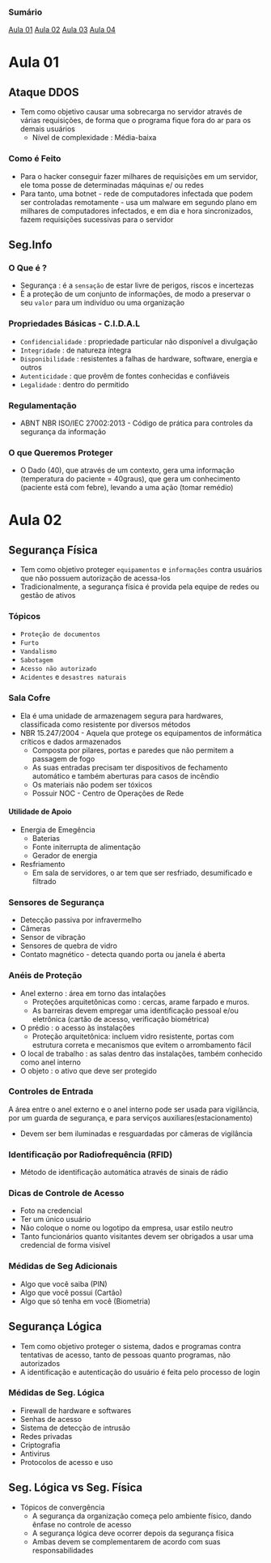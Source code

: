 ### Sumário
[Aula 01](#aula-01)
[Aula 02](#aula-02)
[Aula 03](#aula-03)
[Aula 04](#aula-04)

# Aula 01 
## Ataque DDOS
* Tem como objetivo causar uma sobrecarga no servidor através de várias requisições, de forma que o programa fique fora do ar para os demais usuários 
    * Nível de complexidade : Média-baixa
### Como é Feito
* Para o hacker conseguir fazer milhares de requisições em um servidor, ele toma posse de determinadas máquinas e/ ou redes
* Para tanto, uma botnet - rede de computadores infectada que podem ser controladas remotamente - usa um malware em segundo plano em milhares de computadores infectados, e em dia e hora sincronizados, fazem requisições sucessivas para o servidor
## Seg.Info
### O Que é ?
* Segurança : é a `sensação` de estar livre de perigos, riscos e incertezas
* È a proteção de um conjunto de informações, de modo a preservar o seu `valor` para um indivíduo ou uma organização
### Propriedades Básicas - C.I.D.A.L
* `Confidencialidade` : propriedade particular não disponível a divulgação
* `Integridade` :  de natureza íntegra
* `Disponibilidade` : resistentes a falhas de hardware, software, energia e outros
* `Autenticidade` : que provêm de fontes conhecidas e confiáveis
* `Legalidade` : dentro do permitido
### Regulamentação
* ABNT NBR ISO/IEC 27002:2013 - Código de prática para controles da segurança da informação
### O que Queremos Proteger 
* O Dado (40), que através de um contexto, gera uma informação (temperatura do paciente = 40graus), que gera um conhecimento (paciente está com febre), levando a uma ação (tomar remédio)
# Aula 02
## Segurança Física
* Tem como objetivo proteger `equipamentos` e `informações` contra usuários que não possuem autorização de acessa-los
* Tradicionalmente, a segurança física é provida pela equipe de redes ou gestão de ativos
### Tópicos
* `Proteção de documentos`
* `Furto`
* `Vandalismo`
* `Sabotagem`
* `Acesso não autorizado`
* `Acidentes` e `desastres naturais`
### Sala Cofre
* Ela é uma unidade de armazenagem segura para hardwares, classificada como resistente por diversos métodos
* NBR 15.247/2004 - Aquela que protege os equipamentos de informática críticos e dados armazenados
    * Composta por pilares, portas e paredes que não permitem a passagem de fogo
    * As suas entradas precisam ter dispositivos de fechamento automático e também aberturas para casos de incêndio
    * Os materiais não podem ser tóxicos
    * Possuir NOC - Centro de Operações de Rede
#### Utilidade de Apoio
* Energia de Emegência
     * Baterias
     * Fonte initerrupta de alimentação
     * Gerador de energia
* Resfriamento
    * Em sala de servidores, o ar tem que ser resfriado, desumificado e filtrado
### Sensores de Segurança
* Detecção passiva por infravermelho
* Câmeras
* Sensor de vibração
* Sensores de quebra de vidro
* Contato magnético - detecta quando porta ou janela é aberta
### Anéis de Proteção
* Anel externo : área em torno das intalações
    * Proteções arquitetônicas como : cercas, arame farpado e muros.
    * As barreiras devem empregar uma identificação pessoal e/ou eletrônica (cartão de acesso, verificação biométrica)
* O prédio : o acesso às instalações
    * Proteção arquitetônica: incluem vidro resistente, portas com estrutura correta e mecanismos que evitem o arrombamento fácil
* O local de trabalho : as salas dentro das instalações, também conhecido como anel interno
* O objeto : o ativo que deve ser protegido
### Controles de Entrada
A área entre o anel externo e o anel interno pode ser usada para vigilância, por um guarda de segurança, e para serviços auxiliares(estacionamento)
* Devem ser bem iluminadas e resguardadas por câmeras de vigilância
### Identificação por Radiofrequência (RFID)
* Método de identificação automática através de sinais de rádio
### Dicas de Controle de Acesso
* Foto na credencial
* Ter um único usuário
* Não coloque o nome ou logotipo da empresa, usar estilo neutro
* Tanto funcionários quanto visitantes devem ser obrigados a usar uma credencial de forma visível
### Médidas de Seg Adicionais
* Algo que você saiba (PIN)
* Algo que você possui (Cartão)
* Algo que só tenha em você (Biometria)
## Segurança Lógica
* Tem como objetivo proteger o sistema, dados e programas contra tentativas de acesso, tanto de pessoas quanto programas, não autorizados
* A identificação e autenticação do usuário é feita pelo processo de login
### Médidas de Seg. Lógica
* Firewall de hardware e softwares
* Senhas de acesso
* Sistema de detecção de intrusão
* Redes privadas
* Criptografia
* Antivirus
* Protocolos de acesso e uso
## Seg. Lógica vs Seg. Física
* Tópicos de convergência 
    * A segurança da organização começa pelo ambiente físico, dando ênfase no controle de acesso
    * A segurança lógica deve ocorrer depois da segurança física
    * Ambas devem se complementarem de acordo com suas responsabilidades